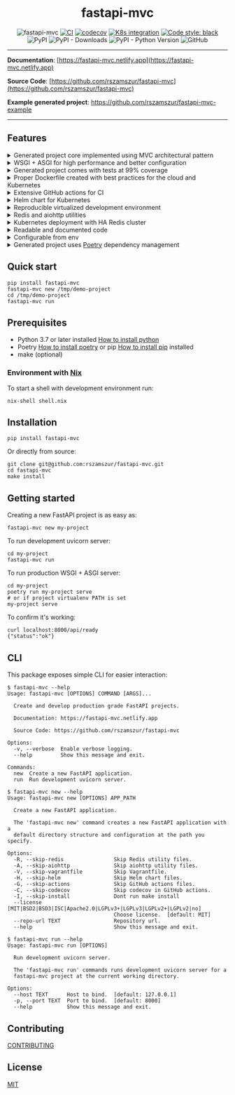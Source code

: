 <div align="center">
<h1>fastapi-mvc</h1>

![fastapi-mvc](https://github.com/rszamszur/fastapi-mvc-template/blob/master/assets/readme.gif?raw=true)
[![CI](https://github.com/rszamszur/fastapi-mvc/actions/workflows/main.yml/badge.svg?branch=master)](https://github.com/rszamszur/fastapi-mvc/actions/workflows/main.yml)
[![codecov](https://codecov.io/gh/rszamszur/fastapi-mvc/branch/master/graph/badge.svg?token=7ESV30TYZS)](https://codecov.io/gh/rszamszur/fastapi-mvc)
[![K8s integration](https://github.com/rszamszur/fastapi-mvc/actions/workflows/integration.yml/badge.svg)](https://github.com/rszamszur/fastapi-mvc/actions/workflows/integration.yml)
[![Code style: black](https://img.shields.io/badge/code%20style-black-000000.svg)](https://github.com/psf/black)
![PyPI](https://img.shields.io/pypi/v/fastapi-mvc)
![PyPI - Downloads](https://img.shields.io/pypi/dm/fastapi-mvc)
![PyPI - Python Version](https://img.shields.io/pypi/pyversions/fastapi-mvc)
![GitHub](https://img.shields.io/github/license/rszamszur/fastapi-mvc?color=blue)

</div>

---

**Documentation**: [https://fastapi-mvc.netlify.app](https://fastapi-mvc.netlify.app)

**Source Code**: [https://github.com/rszamszur/fastapi-mvc](https://github.com/rszamszur/fastapi-mvc)

**Example generated project**: https://github.com/rszamszur/fastapi-mvc-example

---

## Features
<details>
  <summary>Generated project core implemented using MVC architectural pattern</summary>
  
  Generated project is structured in MVC architectural pattern to help developers who don't know FastAPI yet but are familiar with MVC to get up to speed quickly.
</details>

<details>
  <summary>WSGI + ASGI for high performance and better configuration</summary>

#### TLDR;

Running WSGI as a master worker with ASGI workers gives better results than running pure ASGI (for FastAPI for now):
* better performance (requests per second)
* better support for different protocols
* broader configuration
* better support with using reverse proxy
---
First of all, whether it's ASGI, WSGI, or combined, think of this as something that serves the application. For instance, Ruby on Rails uses Puma. The result of any of those servers is a TCP/IP or UNIX socket which is later on utilized by reverse proxy ex: Nginx (a TCP/IP socket you can access directly over the network, but still in production, usually it'll be behind a reverse proxy).

Now to WSGI + ASGI part. FastAPI is implemented with asyncio (https://docs.python.org/3/library/asyncio.html), so having a pure WSGI server doesn't make sense since you'd lose all the benefits of asynchronous concurrency. That's where ASGI comes in. However, Python journey with asyncio is still pretty young. Most projects have yet to reach maturity level (you should expect early bugs and a limited feature set). FastAPI, as ASGI server uses uvicorn, which is still prior 1.x.x release (17 in total so far, current 0.16.0) and lacks support for some protocols (ex: no HTTP/2).
Moreover, some reverse proxy might not know how to work with asynchronous servers, and some problems or early bugs on this layer might happen as well.

I'm not saying uvicorn is bad. Quite contrary, if you'd run 4 pure uvicorn workes, you'd still get great results. But if you'd run the same amount of workers with gunicorn (WSGI) as a master worker, it turns out you can even pump those numbers up.

Gunicorn with 4 Uvicorn Workers (source: https://stackoverflow.com/a/62977786/10566747):
```
Requests per second: 7891.28 [#/sec] (mean)
Time per request: 126.722 [ms] (mean)
Time per request: 0.127 [ms] (mean, across all concurrent requests)
```

Pure Uvicorn with 4 workers:
```
Requests per second: 4359.68 [#/sec] (mean)
Time per request: 229.375 [ms] (mean)
Time per request: 0.229 [ms] (mean, across all concurrent requests)
```

~80% better

I guess gunicorn does a better job in worker management. However, it's a more mature project, so it's probably a matter of time when uvicorn (or other ASGI for that matter) will catch up to this benchmark.

Last but not least, gunicorn gives a ton of settings to configure (https://docs.gunicorn.org/en/stable/settings.html), which can come in handy.
</details>

<details>
  <summary>Generated project comes with tests at 99% coverage</summary>
  
  Unit test coverage is at 99% regardless of chosen configuration. There is also a placeholder for integration tests with an example dummy test.
</details>

<details>
  <summary>Proper Dockerfile created with best practices for the cloud and Kubernetes</summary>
  
Container image features:
* Based on distroless image
* Run as PID 1 (with child processes)
* Utilizes multi-stage build for smallest size possible, also this results in having only necessary libraries/dependencies/tools in outcome container image.
* DigestSHA - immutable identifier instead of tags, for better reproducibility and security.
* Signal handling, for Kubernetes to be able to gracefully shut down pods.
* Created with common layers.
* By default runs as non-root user

Based on Google [Best practices for building containers](https://cloud.google.com/architecture/best-practices-for-building-containers), [Top 20 Dockerfile best practices](https://sysdig.com/blog/dockerfile-best-practices), and own experience.
</details>

<details>
  <summary>Extensive GitHub actions for CI</summary>
  
![ci_example](https://github.com/rszamszur/fastapi-mvc-template/blob/master/assets/ci.png?raw=true)
</details>

<details>
  <summary>Helm chart for Kubernetes</summary>
  
For easily deploying application in Kubernetes cluster.
</details>

<details>
  <summary>Reproducible virtualized development environment</summary>

Easily boot virtual machine with Vagrant. Code and test straight away. 

*Note: Project directory is rsync'ed between Host and Guest.*

*Note2: provided Vagrant vm doesn't have port forwarding configured which means, that application won't be accessible on Host OS.*
</details>

<details>
  <summary>Redis and aiohttp utilities</summary>
  
For your discretion, I've provided some basic utilities:
* RedisClient `.app.utils.redis`
* AiohttpClient `.app.utils.aiohttp_client`

They're initialized in `asgi.py` on FastAPI startup event handler, and are available for whole application scope without passing object instances between controllers.
</details>

<details>
  <summary>Kubernetes deployment with HA Redis cluster</summary>
  
Application stack in Kubernetes:
![k8s_arch](https://github.com/rszamszur/fastapi-mvc-template/blob/master/assets/k8s_arch.png?raw=true)
</details>

<details>
  <summary>Readable and documented code</summary>
  
The metrics stage in CI workflow ensures important PEP rules are enforced. For additional readability and formatting checks - black is used. Every piece of generated code is documented with docstrings. Last but not least there is also extended README with how to.
</details>

<details>
  <summary>Configurable from env</summary>
  
Generated application provides flexibility of configuration. All significant settings are defined by the environment variables, each with the default value.
</details>

<details>
  <summary>Generated project uses <a href="https://github.com/python-poetry/poetry" target="_blank">Poetry</a> dependency management</summary>

Poetry comes with all the tools you might need to manage your project in a deterministic way. Moreover, it's based on new unified Python project settings file - <a href="https://www.python.org/dev/peps/pep-0518/" target="_blank">PEP 518</a> that replaces `setup.py`.
</details>

## Quick start

```shell
pip install fastapi-mvc
fastapi-mvc new /tmp/demo-project
cd /tmp/demo-project
fastapi-mvc run
```

## Prerequisites

* Python 3.7 or later installed [How to install python](https://docs.python-guide.org/starting/installation/)
* Poetry [How to install poetry](https://python-poetry.org/docs/#installation) or pip [How to install pip](https://pip.pypa.io/en/stable/installation/) installed
* make (optional)

### Environment with [Nix](https://nixos.org/)

To start a shell with development environment run:
```shell
nix-shell shell.nix
```

## Installation

```shell
pip install fastapi-mvc
```

Or directly from source:
```shell
git clone git@github.com:rszamszur/fastapi-mvc.git
cd fastapi-mvc
make install
```

## Getting started

Creating a new FastAPI project is as easy as:
```shell
fastapi-mvc new my-project
```

To run development uvicorn server:
```shell
cd my-project
fastapi-mvc run
```

To run production WSGI + ASGI server:
```shell
cd my-project
poetry run my-project serve
# or if project virtualenv PATH is set
my-project serve
```

To confirm it's working:
```shell
curl localhost:8000/api/ready
{"status":"ok"}
```

## CLI

This package exposes simple CLI for easier interaction:

```shell
$ fastapi-mvc --help
Usage: fastapi-mvc [OPTIONS] COMMAND [ARGS]...

  Create and develop production grade FastAPI projects.

  Documentation: https://fastapi-mvc.netlify.app

  Source Code: https://github.com/rszamszur/fastapi-mvc

Options:
  -v, --verbose  Enable verbose logging.
  --help         Show this message and exit.

Commands:
  new  Create a new FastAPI application.
  run  Run development uvicorn server.
```
```shell
$ fastapi-mvc new --help
Usage: fastapi-mvc new [OPTIONS] APP_PATH

  Create a new FastAPI application.

  The 'fastapi-mvc new' command creates a new FastAPI application with a
  default directory structure and configuration at the path you specify.

Options:
  -R, --skip-redis                Skip Redis utility files.
  -A, --skip-aiohttp              Skip aiohttp utility files.
  -V, --skip-vagrantfile          Skip Vagrantfile.
  -H, --skip-helm                 Skip Helm chart files.
  -G, --skip-actions              Skip GitHub actions files.
  -C, --skip-codecov              Skip codecov in GitHub actions.
  -I, --skip-install              Dont run make install
  --license [MIT|BSD2|BSD3|ISC|Apache2.0|LGPLv3+|LGPLv3|LGPLv2+|LGPLv2|no]
                                  Choose license.  [default: MIT]
  --repo-url TEXT                 Repository url.
  --help                          Show this message and exit.
```
```shell
$ fastapi-mvc run --help
Usage: fastapi-mvc run [OPTIONS]

  Run development uvicorn server.

  The 'fastapi-mvc run' commands runs development uvicorn server for a
  fastapi-mvc project at the current working directory.

Options:
  --host TEXT      Host to bind.  [default: 127.0.0.1]
  -p, --port TEXT  Port to bind.  [default: 8000]
  --help           Show this message and exit.
```

## Contributing

[CONTRIBUTING](https://github.com/rszamszur/fastapi-mvc/blob/master/CONTRIBUTING.md)

## License

[MIT](https://github.com/rszamszur/fastapi-mvc/blob/master/LICENSE)
